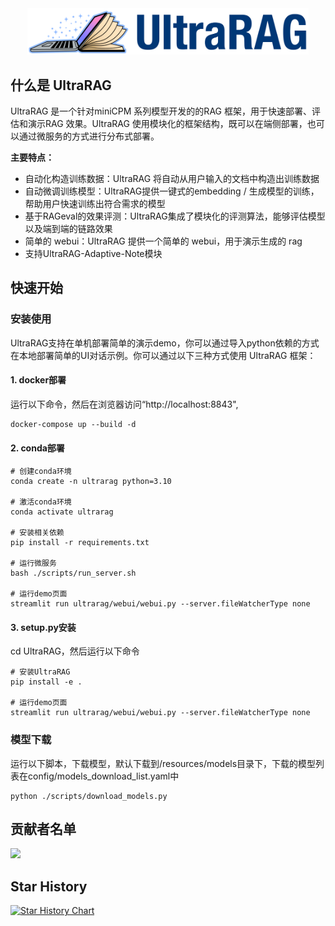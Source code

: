 <div align="center">
    <img src="docs/assets/logo.png" alt="UltraRAG Logo" width="450">
</div>

## 什么是 UltraRAG

UltraRAG 是一个针对miniCPM 系列模型开发的的RAG 框架，用于快速部署、评估和演示RAG 效果。UltraRAG 使用模块化的框架结构，既可以在端侧部署，也可以通过微服务的方式进行分布式部署。

**主要特点：**

- 自动化构造训练数据：UltraRAG 将自动从用户输入的文档中构造出训练数据
- 自动微调训练模型：UltraRAG提供一键式的embedding / 生成模型的训练，帮助用户快速训练出符合需求的模型
- 基于RAGeval的效果评测：UltraRAG集成了模块化的评测算法，能够评估模型以及端到端的链路效果
- 简单的 webui：UltraRAG 提供一个简单的 webui，用于演示生成的 rag
- 支持UltraRAG-Adaptive-Note模块

## 快速开始

### 安装使用

UltraRAG支持在单机部署简单的演示demo，你可以通过导入python依赖的方式在本地部署简单的UI对话示例。你可以通过以下三种方式使用 UltraRAG 框架：

#### 1. docker部署

运行以下命令，然后在浏览器访问“http://localhost:8843",

```
docker-compose up --build -d
```

#### 2. conda部署

```
# 创建conda环境
conda create -n ultrarag python=3.10

# 激活conda环境
conda activate ultrarag

# 安装相关依赖
pip install -r requirements.txt

# 运行微服务
bash ./scripts/run_server.sh

# 运行demo页面
streamlit run ultrarag/webui/webui.py --server.fileWatcherType none
```

#### 3. setup.py安装

cd UltraRAG，然后运行以下命令

```
# 安装UltraRAG
pip install -e .

# 运行demo页面
streamlit run ultrarag/webui/webui.py --server.fileWatcherType none
```

### 模型下载

运行以下脚本，下载模型，默认下载到/resources/models目录下，下载的模型列表在config/models_download_list.yaml中

```
python ./scripts/download_models.py
```

## 贡献者名单

<a href="https://github.com/gdw439/UltraRAG/contributors">
  <img src="https://contrib.rocks/image?repo=gdw439/UltraRAG" />
</a>


## Star History

<a href="https://star-history.com/#gdw439/UltraRAG&Date">
 <picture>
   <source media="(prefers-color-scheme: dark)" srcset="https://api.star-history.com/svg?repos=gdw439/UltraRAG&type=Date&theme=dark" />
   <source media="(prefers-color-scheme: light)" srcset="https://api.star-history.com/svg?repos=gdw439/UltraRAG&type=Date" />
   <img alt="Star History Chart" src="https://api.star-history.com/svg?repos=gdw439/UltraRAG&type=Date" />
 </picture>
</a>
